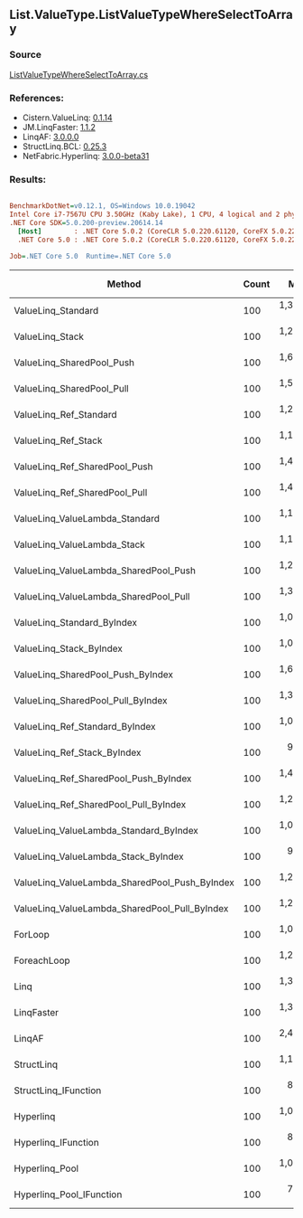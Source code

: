 ﻿## List.ValueType.ListValueTypeWhereSelectToArray

### Source
[ListValueTypeWhereSelectToArray.cs](../LinqBenchmarks/List/ValueType/ListValueTypeWhereSelectToArray.cs)

### References:
- Cistern.ValueLinq: [0.1.14](https://www.nuget.org/packages/Cistern.ValueLinq/0.1.14)
- JM.LinqFaster: [1.1.2](https://www.nuget.org/packages/JM.LinqFaster/1.1.2)
- LinqAF: [3.0.0.0](https://www.nuget.org/packages/LinqAF/3.0.0.0)
- StructLinq.BCL: [0.25.3](https://www.nuget.org/packages/StructLinq.BCL/0.25.3)
- NetFabric.Hyperlinq: [3.0.0-beta31](https://www.nuget.org/packages/NetFabric.Hyperlinq/3.0.0-beta31)

### Results:
``` ini

BenchmarkDotNet=v0.12.1, OS=Windows 10.0.19042
Intel Core i7-7567U CPU 3.50GHz (Kaby Lake), 1 CPU, 4 logical and 2 physical cores
.NET Core SDK=5.0.200-preview.20614.14
  [Host]        : .NET Core 5.0.2 (CoreCLR 5.0.220.61120, CoreFX 5.0.220.61120), X64 RyuJIT
  .NET Core 5.0 : .NET Core 5.0.2 (CoreCLR 5.0.220.61120, CoreFX 5.0.220.61120), X64 RyuJIT

Job=.NET Core 5.0  Runtime=.NET Core 5.0  

```
|                                        Method | Count |       Mean |    Error |   StdDev | Ratio | RatioSD |  Gen 0 | Gen 1 | Gen 2 | Allocated |
|---------------------------------------------- |------ |-----------:|---------:|---------:|------:|--------:|-------:|------:|------:|----------:|
|                            ValueLinq_Standard |   100 | 1,309.1 ns |  4.79 ns |  4.25 ns |  1.26 |    0.01 | 0.9670 |     - |     - |    2024 B |
|                               ValueLinq_Stack |   100 | 1,258.7 ns | 14.99 ns | 14.02 ns |  1.21 |    0.02 | 0.9651 |     - |     - |    2024 B |
|                     ValueLinq_SharedPool_Push |   100 | 1,600.8 ns | 14.72 ns | 13.77 ns |  1.54 |    0.01 | 0.9670 |     - |     - |    2024 B |
|                     ValueLinq_SharedPool_Pull |   100 | 1,535.1 ns |  6.30 ns |  5.58 ns |  1.47 |    0.01 | 0.9670 |     - |     - |    2024 B |
|                        ValueLinq_Ref_Standard |   100 | 1,205.4 ns |  4.33 ns |  3.61 ns |  1.16 |    0.01 | 0.9670 |     - |     - |    2024 B |
|                           ValueLinq_Ref_Stack |   100 | 1,171.4 ns |  4.51 ns |  4.22 ns |  1.12 |    0.01 | 0.9670 |     - |     - |    2024 B |
|                 ValueLinq_Ref_SharedPool_Push |   100 | 1,423.6 ns |  3.94 ns |  3.29 ns |  1.37 |    0.01 | 0.9670 |     - |     - |    2024 B |
|                 ValueLinq_Ref_SharedPool_Pull |   100 | 1,432.1 ns |  6.67 ns |  5.57 ns |  1.38 |    0.01 | 0.9670 |     - |     - |    2024 B |
|                ValueLinq_ValueLambda_Standard |   100 | 1,190.2 ns | 13.98 ns | 13.08 ns |  1.14 |    0.02 | 0.9670 |     - |     - |    2024 B |
|                   ValueLinq_ValueLambda_Stack |   100 | 1,165.2 ns |  8.70 ns |  7.71 ns |  1.12 |    0.01 | 0.9670 |     - |     - |    2024 B |
|         ValueLinq_ValueLambda_SharedPool_Push |   100 | 1,244.8 ns |  3.64 ns |  3.23 ns |  1.19 |    0.01 | 0.9670 |     - |     - |    2024 B |
|         ValueLinq_ValueLambda_SharedPool_Pull |   100 | 1,389.5 ns |  7.84 ns |  7.34 ns |  1.33 |    0.01 | 0.9670 |     - |     - |    2024 B |
|                    ValueLinq_Standard_ByIndex |   100 | 1,092.7 ns |  5.08 ns |  4.50 ns |  1.05 |    0.01 | 0.9670 |     - |     - |    2024 B |
|                       ValueLinq_Stack_ByIndex |   100 | 1,094.9 ns |  7.02 ns |  6.22 ns |  1.05 |    0.01 | 0.9670 |     - |     - |    2024 B |
|             ValueLinq_SharedPool_Push_ByIndex |   100 | 1,619.1 ns | 13.84 ns | 12.27 ns |  1.55 |    0.01 | 0.9670 |     - |     - |    2024 B |
|             ValueLinq_SharedPool_Pull_ByIndex |   100 | 1,371.4 ns |  9.66 ns |  8.56 ns |  1.32 |    0.01 | 0.9670 |     - |     - |    2024 B |
|                ValueLinq_Ref_Standard_ByIndex |   100 | 1,023.5 ns |  2.29 ns |  1.91 ns |  0.98 |    0.01 | 0.9670 |     - |     - |    2024 B |
|                   ValueLinq_Ref_Stack_ByIndex |   100 |   984.8 ns |  5.64 ns |  4.71 ns |  0.95 |    0.01 | 0.9670 |     - |     - |    2024 B |
|         ValueLinq_Ref_SharedPool_Push_ByIndex |   100 | 1,465.4 ns |  4.80 ns |  4.01 ns |  1.41 |    0.01 | 0.9670 |     - |     - |    2024 B |
|         ValueLinq_Ref_SharedPool_Pull_ByIndex |   100 | 1,250.6 ns |  6.98 ns |  6.18 ns |  1.20 |    0.01 | 0.9670 |     - |     - |    2024 B |
|        ValueLinq_ValueLambda_Standard_ByIndex |   100 | 1,026.8 ns |  6.29 ns |  5.58 ns |  0.99 |    0.01 | 0.9670 |     - |     - |    2024 B |
|           ValueLinq_ValueLambda_Stack_ByIndex |   100 |   970.0 ns |  3.50 ns |  2.92 ns |  0.93 |    0.01 | 0.9670 |     - |     - |    2024 B |
| ValueLinq_ValueLambda_SharedPool_Push_ByIndex |   100 | 1,214.1 ns |  5.41 ns |  4.52 ns |  1.17 |    0.01 | 0.9670 |     - |     - |    2024 B |
| ValueLinq_ValueLambda_SharedPool_Pull_ByIndex |   100 | 1,233.2 ns |  3.64 ns |  3.22 ns |  1.18 |    0.01 | 0.9670 |     - |     - |    2024 B |
|                                       ForLoop |   100 | 1,042.1 ns |  8.03 ns |  7.12 ns |  1.00 |    0.00 | 3.4103 |     - |     - |    7136 B |
|                                   ForeachLoop |   100 | 1,237.4 ns |  9.84 ns |  8.72 ns |  1.19 |    0.01 | 3.4103 |     - |     - |    7136 B |
|                                          Linq |   100 | 1,323.6 ns | 16.62 ns | 13.88 ns |  1.27 |    0.02 | 2.4853 |     - |     - |    5200 B |
|                                    LinqFaster |   100 | 1,394.3 ns | 15.58 ns | 13.81 ns |  1.34 |    0.01 | 3.4103 |     - |     - |    7136 B |
|                                        LinqAF |   100 | 2,428.8 ns | 35.19 ns | 31.20 ns |  2.33 |    0.04 | 3.3951 |     - |     - |    7104 B |
|                                    StructLinq |   100 | 1,194.5 ns |  5.70 ns |  5.05 ns |  1.15 |    0.01 | 1.0166 |     - |     - |    2128 B |
|                          StructLinq_IFunction |   100 |   841.2 ns |  3.81 ns |  3.38 ns |  0.81 |    0.01 | 0.9670 |     - |     - |    2024 B |
|                                     Hyperlinq |   100 | 1,063.4 ns |  9.14 ns |  8.10 ns |  1.02 |    0.01 | 0.9670 |     - |     - |    2024 B |
|                           Hyperlinq_IFunction |   100 |   829.4 ns |  3.67 ns |  3.25 ns |  0.80 |    0.01 | 0.9670 |     - |     - |    2024 B |
|                                Hyperlinq_Pool |   100 | 1,016.4 ns |  1.84 ns |  1.72 ns |  0.98 |    0.01 | 0.0267 |     - |     - |      56 B |
|                      Hyperlinq_Pool_IFunction |   100 |   780.0 ns |  1.31 ns |  1.23 ns |  0.75 |    0.00 | 0.0267 |     - |     - |      56 B |
